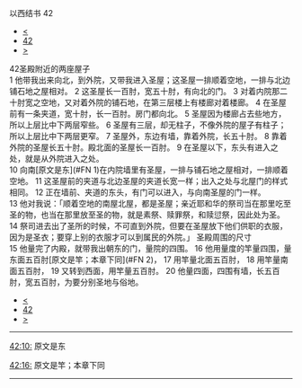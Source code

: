 ﻿





 以西结书 42




* [<](bible/EZK41.md)
* [42](bible/EZK.md)
* [>](bible/EZK43.md)



 
42圣殿附近的两座屋子  
1 他带我出来向北，到外院，又带我进入圣屋；这圣屋一排顺着空地，一排与北边铺石地之屋相对。 
2 这圣屋长一百肘，宽五十肘，有向北的门。 
3 对着内院那二十肘宽之空地，又对着外院的铺石地，在第三层楼上有楼廊对着楼廊。 
4 在圣屋前有一条夹道，宽十肘，长一百肘。房门都向北。 
5 圣屋因为楼廊占去些地方，所以上层比中下两层窄些。 
6 圣屋有三层，却无柱子，不像外院的屋子有柱子；所以上层比中下两层更窄。 
7 圣屋外，东边有墙，靠着外院，长五十肘。 
8 靠着外院的圣屋长五十肘。殿北面的圣屋长一百肘。 
9 在圣屋以下，东头有进入之处，就是从外院进入之处。  
10 向南[原文是东](#FN
1)在内院墙里有圣屋，一排与铺石地之屋相对，一排顺着空地。 
11 这圣屋前的夹道与北边圣屋的夹道长宽一样；出入之处与北屋门的样式相同。 
12 正在墙前、夹道的东头，有门可以进入，与向南圣屋的门一样。  
13 他对我说：「顺着空地的南屋北屋，都是圣屋；亲近耶和华的祭司当在那里吃至圣的物，也当在那里放至圣的物，就是素祭、赎罪祭，和赎愆祭，因此处为圣。 
14 祭司进去出了圣所的时候，不可直到外院，但要在圣屋放下他们供职的衣服，因为是圣衣；要穿上别的衣服才可以到属民的外院。」 圣殿周围的尺寸  
15 他量完了内殿，就带我出朝东的门，量院的四围。 
16 他用量度的竿量四围，量东面五百肘[原文是竿；本章下同](#FN
2)， 
17 用竿量北面五百肘， 
18 用竿量南面五百肘， 
19 又转到西面，用竿量五百肘。 
20 他量四面，四围有墙，长五百肘，宽五百肘，为要分别圣地与俗地。 
* [<](bible/EZK41.md)
* [42](bible/EZK.md)
* [>](bible/EZK43.md)





---


[42:10:](#V10)
原文是东


[42:16:](#V16)
原文是竿；本章下同




---










